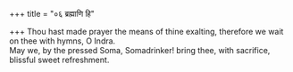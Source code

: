 +++
title = "०६ ब्रह्माणि हि"

+++
Thou hast made prayer the means of thine exalting, therefore we wait on thee with hymns, O Indra.  
     May we, by the pressed Soma, Somadrinker! bring thee, with sacrifice, blissful sweet refreshment.
